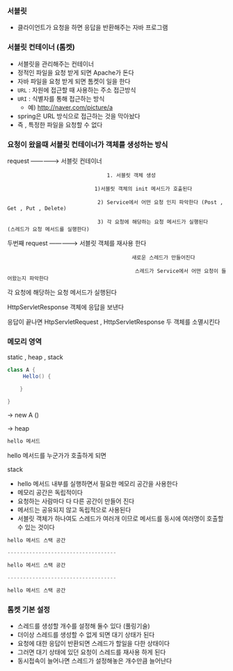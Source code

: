 ### 서블릿

- 클라이언트가 요청을 하면 응답을 반환해주는 자바 프로그램

### 서블릿 컨테이너 (톰켓)

- 서블릿을 관리해주는 컨테이너
- 정적인 파일을 요청 받게 되면 Apache가 돈다
- 자바 파일을 요청 받게 되면 톰켓이 일을 한다
- `URL` : 자원에 접근할 때 사용하는 주소 접근방식
- `URI` : 식별자를 통해 접근하는 방식
    - 예) http://naver.com/picture/a
- spring은 URL 방식으로 접근하는 것을 막아놨다
- 즉 , 특정한 파일을 요청할 수 없다

### 요청이 왔을때 서블릿 컨테이너가 객체를 생성하는 방식

request —————>  서블릿 컨테이너

                                    1. 서블릿 객체 생성 

                                1)서블릿 객체의 init 메서드가 호출된다

                                 2) Service에서 어떤 요청 인지 파악한다 (Post , Get , Put , Delete)

                                 3) 각 요청에 해당하는 요청 메서드가 실행된다    (스레드가 요청 메서드를 실행한다)

두번째 request  —————> 서블릿 객체를 재사용 한다

                                            새로운 스레드가 만들어진다

                                             스레드가 Service에서 어떤 요청이 들어왔는지 파악한다

각 요청에 해당하는 요청 메서드가 실행된다

HttpServletResponse 객체에 응답을 보낸다

응답이 끝나면 HtpServletRequest , HttpServletResponse 두 객체를 소멸시킨다

                     

### 메모리 영역

static , heap , stack

```java
class A {
	 Hello() {

	}

}
```

→ new A ()

→ heap

```java
hello 메서드
```

hello 메서드를 누군가가 호출하게 되면

stack

- hello 메서드 내부를 실행하면서 필요한 메모리 공간을 사용한다
- 메모리 공간은 독립적이다
- 요청하는 사람마다 다 다른 공간이 만들어 진다
- 메서드는 공유되지 않고 독립적으로 사용된다
- 서블릿 객체가 하나여도 스레드가 여러개 이므로 메서드를 동시에 여러명이 호출할 수 있는 것이다

```java
hello 메서드 스택 공간

-----------------------------------

hello 메서드 스택 공간

-----------------------------------

hello 메서드 스택 공간

```

### 톰켓 기본 설정

- 스레드를 생성할 개수를 설정해 둘수 있다 (풀링기술)
- 더이상 스레드를 생성할 수 없게 되면 대기 상태가 된다
- 요청에 대한 응답이 반환되면 스레드가 할일을 다한 상태이다
- 그러면 대기 상태에 있던 요청이 스레드를 재사용 하게 된다
- 동시접속이 늘어나면 스레드가 설정해놓은 개수만큼 늘어난다